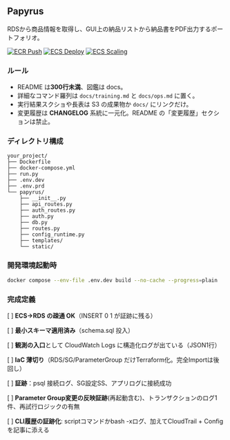 ## Papyrus

RDSから商品情報を取得し、GUI上の納品リストから納品書をPDF出力するポートフォリオ。

[![ECR Push](https://github.com/Nickelth/Papyrus/actions/workflows/ecr-push.yml/badge.svg)](../../actions)
[![ECS Deploy](https://github.com/Nickelth/Papyrus/actions/workflows/ecs-deploy.yml/badge.svg)](../../actions)
[![ECS Scaling](https://github.com/Nickelth/Papyrus/actions/workflows/ecs-scale.yml/badge.svg)](../../actions)

### ルール

- README は**300行未満**、図鑑は docs。
- 詳細なコマンド羅列は `docs/training.md` と `docs/ops.md` に置く。
- 実行結果スクショや長表は S3 の成果物か `docs/` にリンクだけ。
- 変更履歴は **CHANGELOG** 系統に一元化。README の「変更履歴」セクションは禁止。

### ディレクトリ構成

```plaintext
your_project/
├── Dockerfile
├── docker-compose.yml
├── run.py
├── .env.dev
├── .env.prd
└── papyrus/
    ├── __init__.py
    ├── api_routes.py
    ├── auth_routes.py
    ├── auth.py
    ├── db.py
    ├── routes.py
    ├── config_runtime.py
    ├── templates/
    └── static/
```

### 開発環境起動時

```bash
docker compose --env-file .env.dev build --no-cache --progress=plain
```

### 完成定義

[ ] **ECS→RDS の疎通 OK**（INSERT 0 1 が証跡に残る） 

[ ] **最小スキーマ適用済み**（schema.sql 投入） 

[ ] **観測の入口**として CloudWatch Logs に構造化ログが出ている（JSON1行） 

[ ] **IaC 薄切り**（RDS/SG/ParameterGroup だけTerraform化。完全Importは後回し） 

[ ] **証跡**：psql 接続ログ、SG設定SS、アプリログに接続成功 

[ ] **Parameter Group変更の反映証跡**(再起動含む)、トランザクションのログ1件、再試行ロジックの有無 

[ ] **CLI履歴の証跡化**: scriptコマンドかbash -xログ、加えてCloudTrail + Configを記事に添える